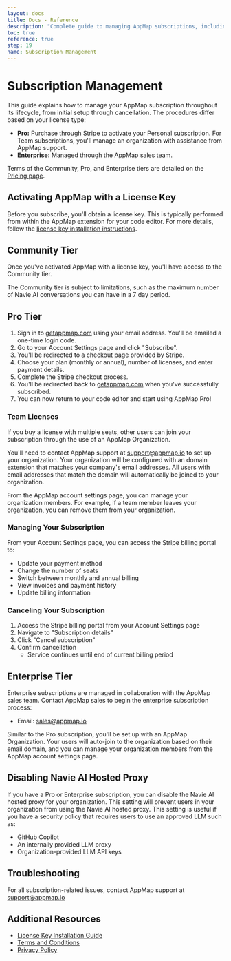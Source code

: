 ```yaml
---
layout: docs
title: Docs - Reference
description: "Complete guide to managing AppMap subscriptions, including how to subscribe, manage users, and unsubscribe for personal, team, and enterprise licenses."
toc: true
reference: true
step: 19
name: Subscription Management
---
```


# Subscription Management

This guide explains how to manage your AppMap subscription throughout its lifecycle, from initial setup through cancellation. The procedures differ based on your license type:

- **Pro:** Purchase through Stripe to activate your Personal subscription. For Team subscriptions, you'll manage an organization with 
   assistance from AppMap support.
- **Enterprise:** Managed through the AppMap sales team.

Terms of the Community, Pro, and Enterprise tiers are detailed on the [Pricing page](/pricing.html).

## Activating AppMap with a License Key

Before you subscribe, you'll obtain a license key. This is typically performed from within the AppMap extension for your code editor.
For more details, follow the [license key installation instructions](/docs/reference/license-key-install).

## Community Tier

Once you've activated AppMap with a license key, you'll have access to the Community tier. 

The Community tier is subject to limitations, such as the maximum number of Navie AI conversations you can have in a 7 day period.

## Pro Tier

1. Sign in to [getappmap.com](https://getappmap.com) using your email address. You'll be emailed a one-time login code.
2. Go to your Account Settings page and click "Subscribe".
3. You'll be redirected to a checkout page provided by Stripe.
4. Choose your plan (monthly or annual), number of licenses, and enter payment details.
5. Complete the Stripe checkout process.
6. You'll be redirected back to [getappmap.com](https://getappmap.com) when you've successfully subscribed.
7. You can now return to your code editor and start using AppMap Pro!

### Team Licenses

If you buy a license with multiple seats, other users can join your subscription through the use of an AppMap Organization.

You'll need to contact AppMap support at support@appmap.io to set up your organization. Your organization will be configured
with an domain extension that matches your company's email addresses. All users with email addresses that match the domain
will automatically be joined to your organization.

From the AppMap account settings page, you can manage your organization members. For example, if a team member leaves your organization, you can remove them from your organization.

### Managing Your Subscription

From your Account Settings page, you can access the Stripe billing portal to:

- Update your payment method
- Change the number of seats
- Switch between monthly and annual billing
- View invoices and payment history
- Update billing information

### Canceling Your Subscription

1. Access the Stripe billing portal from your Account Settings page
2. Navigate to "Subscription details"
3. Click "Cancel subscription"
4. Confirm cancellation
   - Service continues until end of current billing period

## Enterprise Tier

Enterprise subscriptions are managed in collaboration with the AppMap sales team. 
Contact AppMap sales to begin the enterprise subscription process:

- Email: [sales@appmap.io](mailto:sales@appmap.io)

Similar to the Pro subscription, you'll be set up with an AppMap Organization. Your users will auto-join to the organization based on their email domain, and you can manage your organization members from the AppMap account settings page.

## Disabling Navie AI Hosted Proxy

If you have a Pro or Enterprise subscription, you can disable the Navie AI hosted proxy for your organization. This setting will prevent
users in your organization from using the Navie AI hosted proxy. This setting is useful if you have a security policy that requires users
to use an approved LLM such as:

* GitHub Copilot
* An internally provided LLM proxy
* Organization-provided LLM API keys

## Troubleshooting

For all subscription-related issues, contact AppMap support at support@appmap.io

## Additional Resources

- [License Key Installation Guide](/docs/reference/license-key-install)
- [Terms and Conditions](/community/terms-and-conditions)
- [Privacy Policy](/community/privacy-policy)
